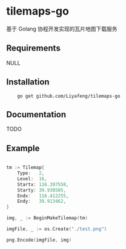 # tilemaps-go

基于 Golang 协程开发实现的瓦片地图下载服务

## Requirements

NULL

## Installation

```
    go get github.com/Liyafeng/tilemaps-go
```

## Documentation

TODO

## Example
``` go

tm := Tilemap{
	Type:   2,
	Level:  16,
	Startx: 116.397558,
	Starty: 39.930505,
	Endx:   116.412255,
	Endy:   39.913462,
}

img, _ := BeginMakeTilemap(tm)

imgFile, _ := os.Create("./test.png")

png.Encode(imgFile, img)

```
